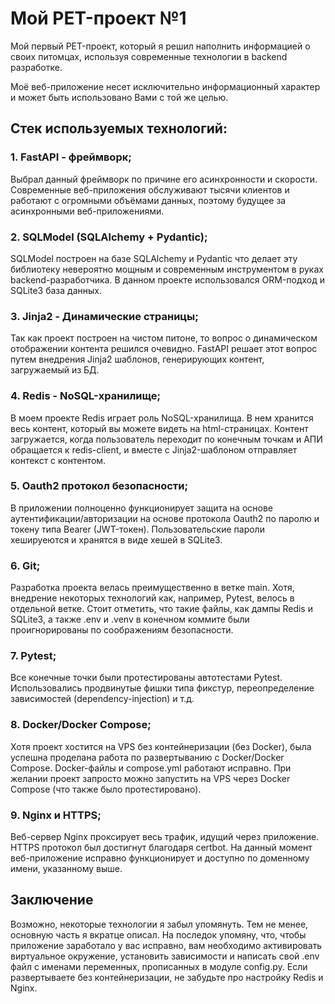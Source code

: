 # Мой PET-проект №1
Мой первый PET-проект, который я решил наполнить информацией о своих питомцах, используя современные технологии
в backend разработке.

Моё веб-приложение несет исключительно информационный характер и может быть использовано Вами с той же целью.

## Стек используемых технологий:

### 1. FastAPI - фреймворк;
Выбрал данный фреймворк по причине его асинхронности и скорости. Современные веб-приложения обслуживают тысячи клиентов
и работают с огромными объёмами данных, поэтому будущее за асинхронными веб-приложениями.

### 2. SQLModel (SQLAlchemy + Pydantic);
SQLModel построен на базе SQLAlchemy и Pydantic что делает эту библиотеку невероятно мощным и современным инструментом
в руках backend-разработчика.
В данном проекте использовался ORM-подход и SQLite3 база данных.

### 3. Jinja2 - Динамические страницы;
Так как проект построен на чистом питоне, то вопрос о динамическом отображении контента решился очевидно. FastAPI
решает этот вопрос путем внедрения Jinja2 шаблонов, генерирующих контент, загружаемый из БД.

### 4. Redis - NoSQL-хранилище;
В моем проекте Redis играет роль NoSQL-хранилища. В нем хранится весь контент, который вы можете видеть на html-страницах.
Контент загружается, когда пользователь переходит по конечным точкам и АПИ обращается к redis-client, и вместе с Jinja2-шаблоном
отправляет контекст с контентом.

### 5. Oauth2 протокол безопасности;
В приложении полноценно функционирует защита на основе аутентификации/авторизации на основе протокола Oauth2 по паролю
и токену типа Bearer (JWT-токен). Пользовательские пароли хешируеются и хранятся в виде хешей в SQLite3.

### 6. Git;
Разработка проекта велась преимущественно в ветке main. Хотя, внедрение некоторых технологий как, например, Pytest, велось
в отдельной ветке. Стоит отметить, что такие файлы, как дампы Redis и SQLite3, а также .env и .venv в конечном коммите были
проигнорированы по соображениям безопасности.

### 7. Pytest;
Все конечные точки были протестированы автотестами Pytest. Использовались продвинутые фишки типа фикстур, переопределение 
зависимостей (dependency-injection) и т.д.

### 8. Docker/Docker Compose;
Хотя проект хостится на VPS без контейнеризации (без Docker), была успешна проделана работа по развертыванию с Docker/Docker Compose.
Docker-файлы и compose.yml работают исправно. При желании проект запросто можно запустить на VPS через Docker Compose (что
также было протестировано).

### 9. Nginx и HTTPS;
Веб-сервер Nginx проксирует весь трафик, идущий через приложение. HTTPS протокол был достигнут благодаря certbot. На 
данный момент веб-приложение исправно функционирует и доступно по доменному имени, указанному выше.

## Заключение
Возможно, некоторые технологии я забыл упомянуть. Тем не менее, основную часть я вкратце описал. На последок упомяну, что, чтобы 
приложение заработало у вас исправно, вам необходимо активировать виртуальное окружение,
установить зависимости и написать свой .env файл с именами переменных, прописанных в модуле config.py. Если развертываете
без контейнеризации, не забудьте про настройку Redis и Nginx.